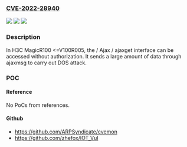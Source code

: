 ### [CVE-2022-28940](https://cve.mitre.org/cgi-bin/cvename.cgi?name=CVE-2022-28940)
![](https://img.shields.io/static/v1?label=Product&message=n%2Fa&color=blue)
![](https://img.shields.io/static/v1?label=Version&message=n%2Fa&color=blue)
![](https://img.shields.io/static/v1?label=Vulnerability&message=n%2Fa&color=brighgreen)

### Description

In H3C MagicR100 <=V100R005, the / Ajax / ajaxget interface can be accessed without authorization. It sends a large amount of data through ajaxmsg to carry out DOS attack.

### POC

#### Reference
No PoCs from references.

#### Github
- https://github.com/ARPSyndicate/cvemon
- https://github.com/zhefox/IOT_Vul

